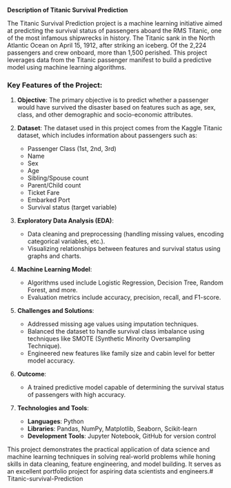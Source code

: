 **Description of Titanic Survival Prediction**

The Titanic Survival Prediction project is a machine learning initiative aimed at predicting the survival status of passengers aboard the RMS Titanic, one of the most infamous shipwrecks in history. The Titanic sank in the North Atlantic Ocean on April 15, 1912, after striking an iceberg. Of the 2,224 passengers and crew onboard, more than 1,500 perished. This project leverages data from the Titanic passenger manifest to build a predictive model using machine learning algorithms.

### Key Features of the Project:
1. **Objective**: The primary objective is to predict whether a passenger would have survived the disaster based on features such as age, sex, class, and other demographic and socio-economic attributes.

2. **Dataset**: The dataset used in this project comes from the Kaggle Titanic dataset, which includes information about passengers such as:
   - Passenger Class (1st, 2nd, 3rd)
   - Name
   - Sex
   - Age
   - Sibling/Spouse count
   - Parent/Child count
   - Ticket Fare
   - Embarked Port
   - Survival status (target variable)

3. **Exploratory Data Analysis (EDA)**:
   - Data cleaning and preprocessing (handling missing values, encoding categorical variables, etc.).
   - Visualizing relationships between features and survival status using graphs and charts.

4. **Machine Learning Model**:
   - Algorithms used include Logistic Regression, Decision Tree, Random Forest, and more.
   - Evaluation metrics include accuracy, precision, recall, and F1-score.

5. **Challenges and Solutions**:
   - Addressed missing age values using imputation techniques.
   - Balanced the dataset to handle survival class imbalance using techniques like SMOTE (Synthetic Minority Oversampling Technique).
   - Engineered new features like family size and cabin level for better model accuracy.

6. **Outcome**:
   - A trained predictive model capable of determining the survival status of passengers with high accuracy.

7. **Technologies and Tools**:
   - **Languages**: Python
   - **Libraries**: Pandas, NumPy, Matplotlib, Seaborn, Scikit-learn
   - **Development Tools**: Jupyter Notebook, GitHub for version control

This project demonstrates the practical application of data science and machine learning techniques in solving real-world problems while honing skills in data cleaning, feature engineering, and model building. It serves as an excellent portfolio project for aspiring data scientists and engineers.# Titanic-survival-Prediction
